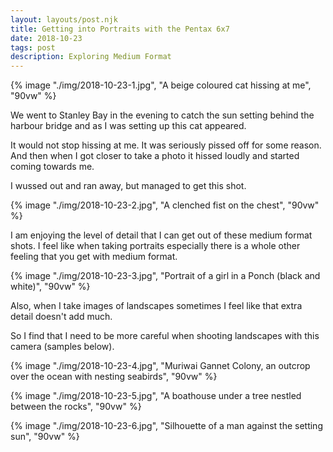 ```yaml
--- 
layout: layouts/post.njk
title: Getting into Portraits with the Pentax 6x7
date: 2018-10-23
tags: post
description: Exploring Medium Format
---
```


{% image "./img/2018-10-23-1.jpg", "A beige coloured cat hissing at me", "90vw" %}

We went to Stanley Bay in the evening to catch the sun setting behind the harbour bridge and as I was setting up this cat appeared.

It would not stop hissing at me. It was seriously pissed off for some reason. And then when I got closer to take a photo it hissed loudly and started coming towards me.

I wussed out and ran away, but managed to get this shot.

{% image "./img/2018-10-23-2.jpg", "A clenched fist on the chest", "90vw" %}

I am enjoying the level of detail that I can get out of these medium format shots. I feel like when taking portraits especially there is a whole other feeling that you get with medium format.

{% image "./img/2018-10-23-3.jpg", "Portrait of a girl in a Ponch (black and white)", "90vw" %}

Also, when I take images of landscapes sometimes I feel like that extra detail doesn't add much.

So I find that I need to be more careful when shooting landscapes with this camera (samples below).

{% image "./img/2018-10-23-4.jpg", "Muriwai Gannet Colony, an outcrop over the ocean with nesting seabirds", "90vw" %}

{% image "./img/2018-10-23-5.jpg", "A boathouse under a tree nestled between the rocks", "90vw" %}

{% image "./img/2018-10-23-6.jpg", "Silhouette of a man against the setting sun", "90vw" %}